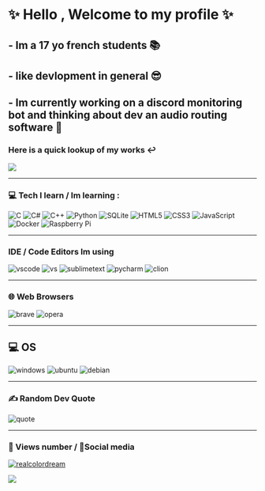 # ✨ Hello , Welcome to my profile ✨
## - Im a 17 yo french students 📚
## - like devlopment in general 😎
## - Im currently working on a discord monitoring bot and thinking about dev an audio routing software 🤔
### Here is a quick lookup of my works ↩
<a href = "https://github.com/RealColorDream/Projects"><img src= "https://img.shields.io/badge/Projects-100000?style=for-the-badge&logo=github&logoColor=white"></a>


---

<!--![graph](https://github-readme-activity-graph.cyclic.app/graph?username=RealColorDream&theme=github)-->



### 💻 Tech I learn / Im learning :
![C](https://img.shields.io/badge/c-%2300599C.svg?style=for-the-badge&logo=c&logoColor=white) ![C#](https://img.shields.io/badge/c%23-%23239120.svg?style=for-the-badge&logo=c-sharp&logoColor=white) ![C++](https://img.shields.io/badge/c++-%2300599C.svg?style=for-the-badge&logo=c%2B%2B&logoColor=white) 
![Python](https://img.shields.io/badge/python-3670A0?style=for-the-badge&logo=python&logoColor=ffdd54) ![SQLite](https://img.shields.io/badge/sqlite-%2307405e.svg?style=for-the-badge&logo=sqlite&logoColor=white)
![HTML5](https://img.shields.io/badge/html5-%23E34F26.svg?style=for-the-badge&logo=html5&logoColor=white) ![CSS3](https://img.shields.io/badge/css3-%231572B6.svg?style=for-the-badge&logo=css3&logoColor=white) ![JavaScript](https://img.shields.io/badge/javascript-%23323330.svg?style=for-the-badge&logo=javascript&logoColor=%23F7DF1E)
  ![Docker](https://img.shields.io/badge/docker-%230db7ed.svg?style=for-the-badge&logo=docker&logoColor=white) ![Raspberry Pi](https://img.shields.io/badge/-RaspberryPi-C51A4A?style=for-the-badge&logo=Raspberry-Pi)

---

### IDE / Code Editors Im using

![vscode](https://img.shields.io/badge/Visual_Studio_Code-0078D4?style=for-the-badge&logo=visual%20studio%20code&logoColor=white)
![vs](https://img.shields.io/badge/Visual_Studio-5C2D91?style=for-the-badge&logo=visual%20studio&logoColor=white)
![sublimetext](https://img.shields.io/badge/sublime_text-%23575757.svg?&style=for-the-badge&logo=sublime-text&logoColor=important)
![pycharm](https://img.shields.io/badge/PyCharm-000000.svg?&style=for-the-badge&logo=PyCharm&logoColor=white)
![clion](https://img.shields.io/badge/CLion-000000?style=for-the-badge&logo=clion&logoColor=white)

---

### 🌐 Web Browsers
![brave](https://img.shields.io/badge/Brave-FF7139?style=for-the-badge&logo=Brave&logoColor=white) ![opera](https://img.shields.io/badge/Opera_/_Opera_GX-FF1B2D?style=for-the-badge&logo=Opera&logoColor=white)

---

## 💻 OS

![windows](https://img.shields.io/badge/Windows-0078D6?style=for-the-badge&logo=windows&logoColor=white) ![ubuntu](https://img.shields.io/badge/Ubuntu-E95420?style=for-the-badge&logo=ubuntu&logoColor=white) ![debian](https://img.shields.io/badge/Debian-A81D33?style=for-the-badge&logo=debian&logoColor=white)

---

### ✍️ Random Dev Quote
![quote](https://quotes-github-readme.vercel.app/api?type=vetical&theme=dark)

--- 
### 👀 Views number / 📨Social media


<p align="left"><a href="https://twitter.com/realcolordream" target="blank"><img src="https://img.shields.io/badge/Twitter-1DA1F2?style=for-the-badge&logo=twitter&logoColor=white" alt="realcolordream"/></a></p>

<a href="https://visitcount.itsvg.in">
  <img src="https://visitcount.itsvg.in/api?id=RealColorDream&label=&color=12&icon=2&pretty=true" />
</a>
